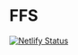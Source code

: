 # FFS
[![Netlify Status](https://api.netlify.com/api/v1/badges/9e5cee1f-095e-420d-a110-1747cbe1fff9/deploy-status)](https://app.netlify.com/sites/facilitiesfusion/deploys)